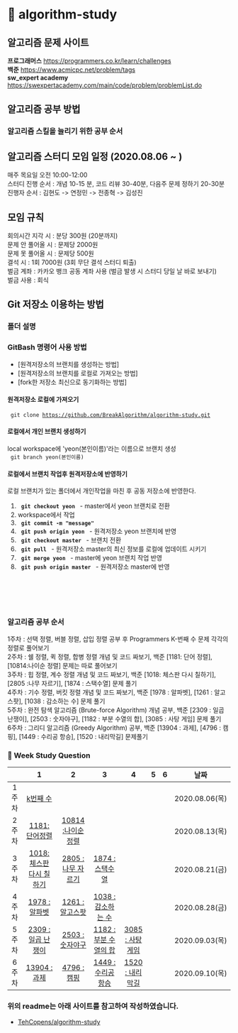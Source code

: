 # :orange_book: algorithm-study

## 알고리즘 문제 사이트

**프로그래머스** https://programmers.co.kr/learn/challenges <br>
**백준** https://www.acmicpc.net/problem/tags <br>
**sw_expert academy** https://swexpertacademy.com/main/code/problem/problemList.do <br>

## 알고리즘 공부 방법

### 알고리즘 스킬을 늘리기 위한 공부 순서

## 알고리즘 스터디 모임 일정 (2020.08.06 ~ )

매주 목요일 오전 10:00-12:00 <br>
스터디 진행 순서 : 개념 10-15 분, 코드 리뷰 30-40분, 다음주 문제 정하기 20-30분 <br>
진행자 순서 : 김현도 -> 연정민 -> 전종혁 -> 김성진 <br>

## 모임 규칙

회의시간 지각 시 : 분당 300원 (20분까지) <br>
문제 안 풀어올 시 : 문제당 2000원<br>
문제 못 풀어올 시 : 문제당 500원<br>
결석 시 : 1회 7000원 (3회 무단 결석 스터디 퇴출) <br>
벌금 계좌 : 카카오 뱅크 공동 계좌 사용 (벌금 발생 시 스터디 당일 날 바로 보내기)<br>
벌금 사용 : 회식<br>

## Git 저장소 이용하는 방법

### 폴더 설명 

### GitBash 명령어 사용 방법

- [원격저장소의 브랜치를 생성하는 방법]
- [원격저장소의 브랜치를 로컬로 가져오는 방법]
- [fork한 저장소 최신으로 동기화하는 방법]

#### 원격저장소 로컬에 가져오기

<code> git clone https://github.com/BreakAlgorithm/algorithm-study.git </code>

#### 로컬에서 개인 브랜치 생성하기

local workspace에 'yeon(본인이름)'라는 이름으로 브랜치 생성<br>
<code> git branch yeon(본인이름) </code>

#### 로컬에서 브랜치 작업후 원격저장소에 반영하기

로컬 브랜치가 있는 폴더에서 개인작업을 마친 후 공동 저장소에 반영한다.

1. <code> **git checkout yeon** </code> - master에서 yeon 브랜치로 전환
2. workspace에서 작업
3. <code> **git commit -m "message"**</code>
4. <code> **git push origin yeon** </code> - 원격저장소 yeon 브랜치에 반영
5. <code> **git checkout master** </code> - 브랜치 전환
6. <code> **git pull** </code> - 원격저장소 master의 최신 정보를 로컬에 업데이트 시키기
7. <code> **git merge yeon** </code> - master에 yeon 브랜치 작업 반영
8. <code> **git push origin master** </code> - 원격저장소 master에 반영

## <br><br>

### 알고리즘 공부 순서

1주차 : 선택 정렬, 버블 정렬, 삽입 정렬 공부 후 Programmers K-번째 수 문제 각각의 정렬로 풀어보기 <br>
2주차 : 쉘 정렬, 퀵 정렬, 합병 정렬 개념 및 코드 짜보기, 백준 [1181: 단어 정렬], [10814:나이순 정렬] 문제는 따로 풀어보기 <br>
3주차 : 힙 정렬, 계수 정렬 개념 및 코드 짜보기, 백준 [1018: 체스판 다시 칠하기], [2805 :나무 자르기], [1874 : 스택수열] 문제 풀기 <br>
4주차 : 기수 정렬, 버킷 정렬 개념 및 코드 짜보기, 백준 [1978 : 알파벳], [1261 : 알고스팟], [1038 : 감소하는 수] 문제 풀기 <br>
5주차 : 완전 탐색 알고리즘 (Brute-force Algorithm) 개념 공부, 백준 [2309 : 일곱 난쟁이], [2503 : 숫자야구], [1182 : 부분 수열의 합], [3085 : 사탕 게임] 문제 풀기 <br>
6주차 : 그리디 알고리즘 (Greedy Algorithm) 공부, 백준 [13904 : 과제], [4796 : 캠핑], [1449 : 수리공 항승], [1520 : 내리막길] 문제풀기 <br>

### :rainbow: Week Study Question

|        | 1  | 2 | 3 |4|5|6| 날짜 |
| :---: | :---: | :---: | :---: | :---: | :---: | :---: | :---: |
| 1주차  | [k번째 수](https://programmers.co.kr/learn/courses/30/lessons/42748)   |   ||||   | 2020.08.06(목)
| 2주차  | [1181: 단어정렬](https://www.acmicpc.net/problem/1181)   | [10814 :나이순 정렬](https://www.acmicpc.net/problem/10814) ||||   | 2020.08.13(목)
| 3주차  | [1018: 체스판 다시 칠하기](https://www.acmicpc.net/problem/1018)   | [2805 :나무 자르기](https://www.acmicpc.net/problem/2805) | [1874 : 스택수열](https://www.acmicpc.net/problem/1874)  |||| 2020.08.21(금)
| 4주차  |  [1978 : 알파벳](https://www.acmicpc.net/problem/1987)   | [1261 : 알고스팟](https://www.acmicpc.net/problem/1261) | [1038 : 감소하는 수](https://www.acmicpc.net/problem/1038)  |||| 2020.08.28(금)
| 5주차  |  [2309 : 일곱 난쟁이](https://www.acmicpc.net/problem/2309)   | [2503 : 숫자야구](https://www.acmicpc.net/problem/2503) | [1182 : 부분 수열의 합](https://www.acmicpc.net/problem/1182)  |[3085 : 사탕 게임](https://www.acmicpc.net/problem/3085)||| 2020.09.03(목)
| 6주차  |  [13904 : 과제](https://www.acmicpc.net/problem/13904)   | [4796 : 캠핑](https://www.acmicpc.net/problem/4796) | [1449 : 수리공 항승](https://www.acmicpc.net/problem/1449)  |[1520 : 내리막길](https://www.acmicpc.net/problem/1520)||| 2020.09.10(목)
### 위의 readme는 아래 사이트를 참고하여 작성하였습니다. 

- [TehCopens/algorithm-study](https://github.com/TheCopiens/algorithm-study/blob/master/README.md) <br>


